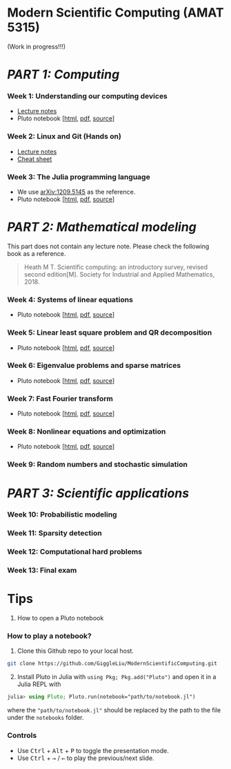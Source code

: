 # Modern Scientific Computing (AMAT 5315)

(Work in progress!!!)

# *PART 1: Computing*
### Week 1: Understanding our computing devices
* [Lecture notes](https://giggleliu.github.io/ModernScientificComputing/msc/1.devices/)
* Pluto notebook [[html](https://giggleliu.github.io/ModernScientificComputing/notebooks/1.understanding-our-computing-devices/), [pdf](notebooks/1.understanding-our-computing-devices.pdf), [source](notebooks/1.understanding-our-computing-devices.jl)]

### Week 2: Linux and Git (Hands on)
* [Lecture notes](https://giggleliu.github.io/ModernScientificComputing/msc/2.1.opensource/)
* [Cheat sheet](https://giggleliu.github.io/ModernScientificComputing/msc/2.2.cheatsheets/)

### Week 3: The Julia programming language
* We use [arXiv:1209.5145](https://arxiv.org/abs/1209.5145) as the reference.
* Pluto notebook [[html](https://giggleliu.github.io/ModernScientificComputing/notebooks/3.julia/), [pdf](notebooks/3.julia.pdf), [source](notebooks/3.julia.jl)]

# *PART 2: Mathematical modeling*
This part does not contain any lecture note.
Please check the following book as a reference.
> Heath M T. Scientific computing: an introductory survey, revised second edition[M]. Society for Industrial and Applied Mathematics, 2018.

### Week 4: Systems of linear equations
* Pluto notebook [[html](https://giggleliu.github.io/ModernScientificComputing/notebooks/4.linearequation/), [pdf](notebooks/4.linearequation.pdf), [source](notebooks/4.linearequation.jl)]

### Week 5: Linear least square problem and QR decomposition
* Pluto notebook [[html](https://giggleliu.github.io/ModernScientificComputing/notebooks/5.linear-least-square/), [pdf](notebooks/5.linear-least-square.pdf), [source](notebooks/5.linear-least-square.jl)]

### Week 6: Eigenvalue problems and sparse matrices
* Pluto notebook [[html](https://giggleliu.github.io/ModernScientificComputing/notebooks/6.sparse/), [pdf](notebooks/6.sparse.pdf), [source](notebooks/6.sparse.jl)]

### Week 7: Fast Fourier transform
* Pluto notebook [[html](https://giggleliu.github.io/ModernScientificComputing/notebooks/7.fft/), [pdf](notebooks/7.fft.pdf), [source](notebooks/7.fft.jl)]

### Week 8: Nonlinear equations and optimization
* Pluto notebook [[html](https://giggleliu.github.io/ModernScientificComputing/notebooks/8.optimization/), [pdf](notebooks/8.optimization.pdf), [source](notebooks/8.optimization.jl)]

### Week 9: Random numbers and stochastic simulation

# *PART 3: Scientific applications*
### Week 10: Probabilistic modeling

### Week 11: Sparsity detection

### Week 12: Computational hard problems

### Week 13: Final exam

# Tips

1. How to open a Pluto notebook
### How to play a notebook?
1. Clone this Github repo to your local host.
```bash
git clone https://github.com/GiggleLiu/ModernScientificComputing.git
```
2. Install Pluto in Julia with `using Pkg; Pkg.add("Pluto")` and open it in a Julia REPL with
```julia
julia> using Pluto; Pluto.run(notebook="path/to/notebook.jl")
```

where the `"path/to/notebook.jl"` should be replaced by the path to the file under the `notebooks` folder.

### Controls

* Use <kbd>Ctrl</kbd> + <kbd>Alt</kbd> + <kbd>P</kbd> to toggle the presentation mode.
* Use <kbd>Ctrl</kbd> + <kbd>→</kbd> / <kbd>←</kbd> to play the previous/next slide.
